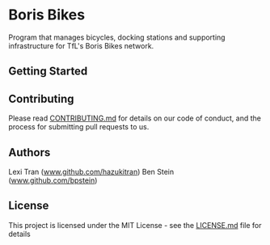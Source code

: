 # Boris Bikes

Program that manages bicycles, docking stations and supporting infrastructure for TfL's Boris Bikes network.

## Getting Started

## Contributing 

Please read [CONTRIBUTING.md](CONTRIBUTING.md) for details on our code of conduct, and the process for submitting pull requests to us.

## Authors
Lexi Tran (www.github.com/hazukitran)
Ben Stein (www.github.com/bpstein)

## License

This project is licensed under the MIT License - see the [LICENSE.md](LICENSE.md) file for details
